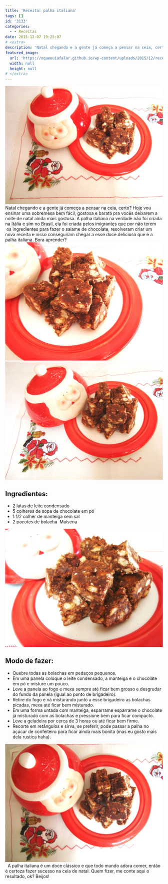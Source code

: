 ```yaml
---
title: 'Receita: palha italiana'
tags: []
id: '3133'
categories:
  - - Receitas
date: 2015-12-07 19:25:07
# <extra>
description: 'Natal chegando e a gente já começa a pensar na ceia, certo? Hoje vou ensinar uma sobremesa bem fácil, gostosa e barata pra vocês deixarem a noite de natal ainda mais gostosa. A palha italiana na verdade não foi criada na Itália e sim no Brasil, ela foi criada pelos imigrantes que por não terem  os ingredientes para fazer o salame de chocolate, resolveram criar um nova receita e nisso conseguiram chegar a esse doce delicioso que é a palha italiana. Bora aprender? Ingredientes: 2 latas de leite condensado 5 colheres de sopa de chocolate em pó 1 1/2 colher de manteiga sem sal 2 pacotes de bolacha  Maisena Modo de fazer: Quebre todas as bolachas em pedaços pequenos. Em uma panela coloque o leite condensado, a manteiga e o chocolate em pó e misture um pouco. Leve a panela &hellip;'
featured_image: 
  url: 'https://oqueeuiafalar.github.io/wp-content/uploads/2015/12/receita-de-palha-italiana-1024x768.jpg'
  width: null
  height: null
# </extra>
---
```


[![receita - palha italiana](/wp-content/uploads/2015/12/receita-de-palha-italiana-1024x768.jpg)](/wp-content/uploads/2015/12/receita-de-palha-italiana.jpg) Natal chegando e a gente já começa a pensar na ceia, certo? Hoje vou ensinar uma sobremesa bem fácil, gostosa e barata pra vocês deixarem a noite de natal ainda mais gostosa. A palha italiana na verdade não foi criada na Itália e sim no Brasil, ela foi criada pelos imigrantes que por não terem  os ingredientes para fazer o salame de chocolate, resolveram criar um nova receita e nisso conseguiram chegar a esse doce delicioso que é a palha italiana. Bora aprender? [![receita de palha italiana ](/wp-content/uploads/2015/12/receita-palha-italiana-1024x768.jpg)](/wp-content/uploads/2015/12/receita-palha-italiana.jpg) [![receita palha italiana - como fazer](/wp-content/uploads/2015/12/palha-italiana-como-fazer-1024x768.jpg)](/wp-content/uploads/2015/12/palha-italiana-como-fazer.jpg)

## Ingredientes:

*   2 latas de leite condensado
*   5 colheres de sopa de chocolate em pó
*   1 1/2 colher de manteiga sem sal
*   2 pacotes de bolacha  Maisena

[![como fazer - palha italiana - receita](/wp-content/uploads/2015/12/como-fazer-palha-italiana-1024x768.jpg)](/wp-content/uploads/2015/12/como-fazer-palha-italiana.jpg)

## Modo de fazer:

*   Quebre todas as bolachas em pedaços pequenos.
*   Em uma panela coloque o leite condensado, a manteiga e o chocolate em pó e misture um pouco.
*   Leve a panela ao fogo e mexa sempre até ficar bem grosso e desgrudar do fundo da panela (igual ao ponto de brigadeiro).
*   Retire do fogo e vá misturando junto a esse brigadeiro as bolachas picadas, mexa até ficar bem misturado.
*   Em uma forma untada com manteiga, esparrame esparrame o chocolate já misturado com as bolachas e pressione bem para ficar compacto.
*   Leve a geladeira por cerca de 3 horas ou até ficar bem firme.
*   Recorte em retângulos e sirva, se preferir, pode passar a palha no açúcar de confeiteiro para ficar ainda mais bonita (mas eu gosto mais dela rustica haha).

[![receita de palha italiana - como fazer](/wp-content/uploads/2015/12/como-fazer-palha-italiana-receita-1024x768.jpg)](/wp-content/uploads/2015/12/como-fazer-palha-italiana-receita.jpg)   A palha italiana é um doce clássico e que todo mundo adora comer, então é certeza fazer sucesso na ceia de natal. Quem fizer, me conte aqui o resultado, ok? Beijos!
